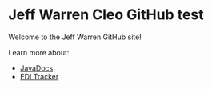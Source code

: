 # Jeff Warren Cleo GitHub test

Welcome to the Jeff Warren GitHub site!

Learn more about: 
- [JavaDocs](/JavaDocs/index.html)
- [EDI Tracker](/EDITracker/index.html)

